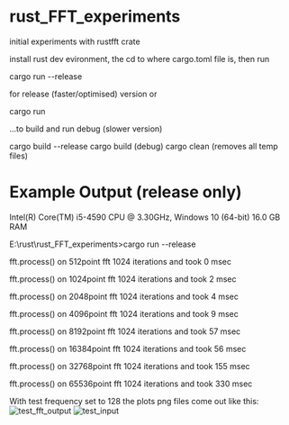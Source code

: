 # rust_FFT_experiments
 initial experiments with rustfft crate

install rust dev evironment, the cd to where cargo.toml file is, then run

cargo run --release

for release (faster/optimised) version or 

cargo run   

...to build and run debug (slower version)

cargo build --release
cargo build     (debug)
cargo clean     (removes all temp files)

Example Output  (release only)
===============================
Intel(R) Core(TM) i5-4590 CPU @ 3.30GHz, 
Windows 10 (64-bit) 16.0 GB RAM

E:\rust\rust_FFT_experiments>cargo run --release

fft.process() on 512point fft 1024 iterations and took 0 msec

fft.process() on 1024point fft 1024 iterations and took 2 msec

fft.process() on 2048point fft 1024 iterations and took 4 msec

fft.process() on 4096point fft 1024 iterations and took 9 msec

fft.process() on 8192point fft 1024 iterations and took 57 msec

fft.process() on 16384point fft 1024 iterations and took 56 msec

fft.process() on 32768point fft 1024 iterations and took 155 msec

fft.process() on 65536point fft 1024 iterations and took 330 msec


With test frequency set to 128 the plots png files come out like this:
![test_fft_output](https://user-images.githubusercontent.com/50658445/236908002-7050678c-e211-4399-82ed-cab9abb18952.png)
![test_input](https://user-images.githubusercontent.com/50658445/236908003-4db1c93c-7d90-4de6-8c8b-bc62c469333c.png)
